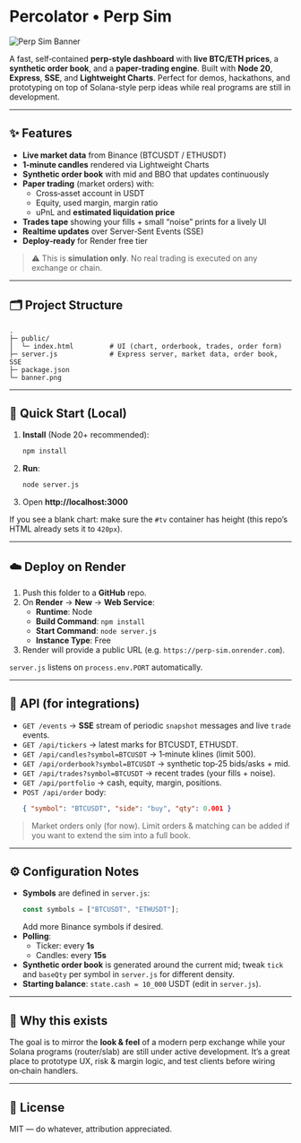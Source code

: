 # Percolator • Perp Sim

![Perp Sim Banner](banner.png)

A fast, self‑contained **perp-style dashboard** with **live BTC/ETH prices**, a **synthetic order book**, and a **paper-trading engine**. Built with **Node 20**, **Express**, **SSE**, and **Lightweight Charts**. Perfect for demos, hackathons, and prototyping on top of Solana-style perp ideas while real programs are still in development.

---

## ✨ Features

- **Live market data** from Binance (BTCUSDT / ETHUSDT)
- **1‑minute candles** rendered via Lightweight Charts
- **Synthetic order book** with mid and BBO that updates continuously
- **Paper trading** (market orders) with:
  - Cross‑asset account in USDT
  - Equity, used margin, margin ratio
  - uPnL and **estimated liquidation price**
- **Trades tape** showing your fills + small “noise” prints for a lively UI
- **Realtime updates** over Server‑Sent Events (SSE)
- **Deploy‑ready** for Render free tier

> ⚠️ This is **simulation only**. No real trading is executed on any exchange or chain.

---

## 🗂️ Project Structure

```
.
├─ public/
│  └─ index.html         # UI (chart, orderbook, trades, order form)
├─ server.js             # Express server, market data, order book, SSE
├─ package.json
└─ banner.png
```

---

## 🚀 Quick Start (Local)

1. **Install** (Node 20+ recommended):
   ```bash
   npm install
   ```
2. **Run**:
   ```bash
   node server.js
   ```
3. Open **http://localhost:3000**

If you see a blank chart: make sure the `#tv` container has height (this repo’s HTML already sets it to `420px`).

---

## ☁️ Deploy on Render

1. Push this folder to a **GitHub** repo.
2. On **Render** → **New** → **Web Service**:
   - **Runtime**: Node
   - **Build Command**: `npm install`
   - **Start Command**: `node server.js`
   - **Instance Type**: Free
3. Render will provide a public URL (e.g. `https://perp-sim.onrender.com`).

`server.js` listens on `process.env.PORT` automatically.

---

## 🔌 API (for integrations)

- `GET /events` → **SSE** stream of periodic `snapshot` messages and live `trade` events.
- `GET /api/tickers` → latest marks for BTCUSDT, ETHUSDT.
- `GET /api/candles?symbol=BTCUSDT` → 1‑minute klines (limit 500).
- `GET /api/orderbook?symbol=BTCUSDT` → synthetic top‑25 bids/asks + mid.
- `GET /api/trades?symbol=BTCUSDT` → recent trades (your fills + noise).
- `GET /api/portfolio` → cash, equity, margin, positions.
- `POST /api/order` body:
  ```json
  { "symbol": "BTCUSDT", "side": "buy", "qty": 0.001 }
  ```

> Market orders only (for now). Limit orders & matching can be added if you want to extend the sim into a full book.

---

## ⚙️ Configuration Notes

- **Symbols** are defined in `server.js`:
  ```js
  const symbols = ["BTCUSDT", "ETHUSDT"];
  ```
  Add more Binance symbols if desired.
- **Polling**:
  - Ticker: every **1s**
  - Candles: every **15s**
- **Synthetic order book** is generated around the current mid; tweak `tick` and `baseQty` per symbol in `server.js` for different density.
- **Starting balance**: `state.cash = 10_000` USDT (edit in `server.js`).

---

## 🧠 Why this exists

The goal is to mirror the **look & feel** of a modern perp exchange while your Solana programs (router/slab) are still under active development. It’s a great place to prototype UX, risk & margin logic, and test clients before wiring on‑chain handlers.

---

## 📄 License

MIT — do whatever, attribution appreciated.
